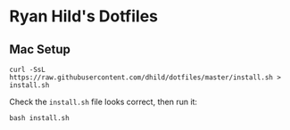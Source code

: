 # Ryan Hild's Dotfiles

## Mac Setup

```
curl -SsL https://raw.githubusercontent.com/dhild/dotfiles/master/install.sh > install.sh
```

Check the `install.sh` file looks correct, then run it:
```
bash install.sh
```
